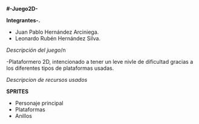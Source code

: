 **#-Juego2D-**

**Integrantes-.** 
- Juan Pablo Hernández Arciniega.
- Leonardo Rubén Hernández Silva.

*Descripción del juego*/n

   -Plataformero 2D, intencionado a tener un leve nivle de dificultad gracias a los diferentes tipos de plataformas usadas.





*Descripcion de recursos usados*

****SPRITES****

- Personaje principal
- Plataformas
- Anillos
